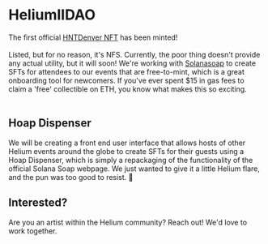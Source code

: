 # HeliumIIDAO

The first official <a href="https://magiceden.io/item-details/7mhwVJqY3uwk7b9ks7D5SZPhFpXEMfkbCE58dM125kTQ" target="_blank">HNTDenver NFT</a> has been minted!<br><br> Listed, but for no reason, it's NFS.
Currently, the poor thing doesn't provide any actual utility, but it will soon! We're working with <a href="https://solanasoap.lol/" target="_blank">Solanasoap</a> to create SFTs for attendees to our events that are free-to-mint, which is a great onboarding tool for newcomers. If you've ever spent $15 in gas fees to claim a 'free' collectible on ETH, you know what makes this so exciting.<br><br>
## Hoap Dispenser
We will be creating a front end user interface that allows hosts of other Helium events around the globe to create SFTs for their guests using a Hoap Dispenser, which is simply a repackaging of the functionality of the official Solana Soap webpage. We just wanted to give it a little Helium flare, and the pun was too good to resist. 🎈

## Interested?

Are you an artist within the Helium community? Reach out! We'd love to work together.
